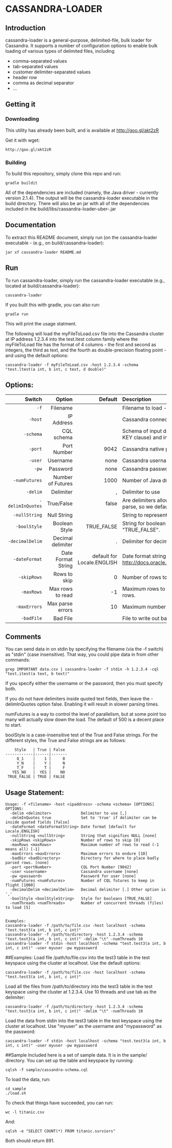 # CASSANDRA-LOADER

## Introduction
cassandra-loader is a general-purpose, delimited-file, bulk loader for 
Cassandra. It supports a number of configuration options to enable bulk 
loading of various types of delimited files, including
* comma-separated values
* tab-separated values
* customer delimiter-separated values
* header row
* comma as decimal separator
* ...

## Getting it

### Downloading
This utility has already been built, and is available at
http://goo.gl/akt2zR

Get it with wget:
```
http://goo.gl/akt2zR
```

### Building
To build this repository, simply clone this repo and run:
```
gradle buildit
```

All of the dependencies are included (namely, the Java driver - currently
version 2.1.4).  The output will be the cassandra-loader executable
in the build directory.  There will also be an jar with all of the
dependencies included in the build/libs/cassandra-loader-uber-<version>.jar

## Documentation 
To extract this README document, simply run (on the cassandra-loader
executable - (e.g., on build/cassandra-loader):
```
jar xf cassandra-loader README.md
```

## Run
To run cassandra-loader, simply run the cassandra-loader executable 
(e.g., located at build/cassandra-loader):
```
cassandra-loader
```
If you built this with gradle, you can also run:
```
gradle run
```

This will print the usage statment.

The following will load the myFileToLoad.csv file into the Cassandra 
cluster at IP address 1.2.3.4 into the test.ltest column family where 
the myFileToLoad file has the format of 4 columns - the first and 
second as integers, the third as text, and the fourth as 
double-precision floating point - and using the default options:
```
cassandra-loader -f myFileToLoad.csv -host 1.2.3.4 -schema "test.ltest(a int, b int, c text, d double)"
```

## Options:

 Switch           | Option             | Default                    | Description
-----------------:|-------------------:|---------------------------:|:----------
 `-f`             | Filename           | <REQUIRED>                 | Filename to load - required.
 `-host`          | IP Address         | <REQUIRED>                 | Cassandra connection point - required.
 `-schema`        | CQL schema         | <REQUIRED>                 | Schema of input data - required. Standard CQL schema (without PRIMARY KEY clause) and in the order that the data will be in the file.
 `-port`          | Port Number        | 9042                       | Cassandra native protocol port number
 `-user`          | Username           | none                       | Cassandra username
 `-pw`            | Password           | none                       | Cassandra password
 `-numFutures`    | Number of Futures  | 1000                       | Number of Java driver futures in flight
 `-delim`         | Delimiter          | ,                          | Delimiter to use
 `-delimInQuotes` | True/False         | false                      | Are delimiters allowed inside quoted strings? This is more expensive to parse, so we default to false.
 `-nullString`    | Null String        | <empty string>             | String to represent NULL data
 `-boolStyle`     | Boolean Style      | TRUE_FALSE                 | String for boolean values.  Options are "1_0", "Y_N", "T_F", "YES_NO", "TRUE_FALSE".
 `-decimalDelim`  | Decimal delimiter  | .                          | Delimiter for decimal values.  Options are "." or ","
 `-dateFormat`    | Date Format String | default for Locale.ENGLISH | Date format string as specified in the SimpleDateFormat Java class: http://docs.oracle.com/javase/7/docs/api/java/text/SimpleDateFormat.html
 `-skipRows`      | Rows to skip       | 0                          | Number of rows to skip at the beginning of the file
 `-maxRows`       | Max rows to read   | -1                         | Maximum rows to read (after optional skipping of rows).  -1 signifies all rows.
 `-maxErrors`     | Max parse errors   | 10                         | Maximum number of rows that do not parse to allow before exiting.
 `-badFile`       | Bad File           | <none>                     | File to write out badly parsed rows.

## Comments
You can send data in on stdin by specifying the filename (via the -f switch) as "stdin" (case insensitive).
That way, you could pipe data in from other commands:
```
grep IMPORTANT data.csv | cassandra-loader -f stdin -h 1.2.3.4 -cql "test.itest(a text, b text)"
```

If you specify either the username or the password, then you must specify both.

If you do not have delimiters inside quoted text fields, then leave the 
-delimInQuotes option false. Enabling it will result in slower parsing times.

numFutures is a way to control the level of parallelism, but at some point 
too many will actually slow down the load.  The default of 500 is a decent 
place to start.

boolStyle is a case-insensitive test of the True and False strings.  For the
different styles, the True and False strings are as follows:

```
    Style   | True | False
------------|------|-------
     0_1    |    1 |     0 
     Y_N    |    Y |     N 
     T_F    |    T |     F 
   YES_NO   |  YES |    NO 
 TRUE_FALSE | TRUE | FALSE 
```

## Usage Statement:
```
Usage: -f <filename> -host <ipaddress> -schema <schema> [OPTIONS]
OPTIONS:
  -delim <delimiter>             Delimiter to use [,]
  -delmInQuotes true             Set to 'true' if delimiter can be inside quoted fields [false]
  -dateFormat <dateFormatString> Date format [default for Locale.ENGLISH]
  -nullString <nullString>       String that signifies NULL [none]
  -skipRows <skipRows>           Number of rows to skip [0]
  -maxRows <maxRows>             Maximum number of rows to read (-1 means all) [-1]
  -maxErrors <maxErrors>         Maximum errors to endure [10]
  -badDir <badDirectory>         Directory for where to place badly parsed rows. [none]
  -port <portNumber>             CQL Port Number [9042]
  -user <username>               Cassandra username [none]
  -pw <password>                 Password for user [none]
  -numFutures <numFutures>       Number of CQL futures to keep in flight [1000]
  -decimalDelim <decimalDelim>   Decimal delimiter [.] Other option is ','
  -boolStyle <boolStyleString>   Style for booleans [TRUE_FALSE]
  -numThreads <numThreads>       Number of concurrent threads (files) to load [5]


Examples:
cassandra-loader -f /path/to/file.csv -host localhost -schema "test.test3(a int, b int, c int)"
cassandra-loader -f /path/to/directory -host 1.2.3.4 -schema "test.test3(a int, b int, c int)" -delim "\t" -numThreads 10
cassandra-loader -f stdin -host localhost -schema "test.test3(a int, b int, c int)" -user myuser -pw mypassword
```

##Examples:
Load file /path/to/file.csv into the test3 table in the test keyspace using
the cluster at localhost.  Use the default options:
```
cassandra-loader -f /path/to/file.csv -host localhost -schema "test.test3(a int, b int, c int)"
```
Load all the files from /path/to/directory into the test3 table in the test
keyspace using the cluster at 1.2.3.4.  Use 10 threads and use tab as the
delimiter:
```
cassandra-loader -f /path/to/directory -host 1.2.3.4 -schema "test.test3(a int, b int, c int)" -delim "\t" -numThreads 10
```
Load the data from stdin into the test3 table in the test keyspace using the
cluster at localhost.  Use "myuser" as the username and "mypassword" as the
password:
```
cassandra-loader -f stdin -host localhost -schema "test.test3(a int, b int, c int)" -user myuser -pw mypassword
```

##Sample
Included here is a set of sample data.  It is in the sample/ directory.
You can set up the table and keyspace by running:
```
cqlsh -f sample/cassandra-schema.cql
```

To load the data, run:
```
cd sample
./load.sh
```

To check that things have succeeded, you can run:
```
wc -l titanic.csv
```
And:
```
cqlsh -e "SELECT COUNT(*) FROM titanic.surviors"
```
Both should return 891.

